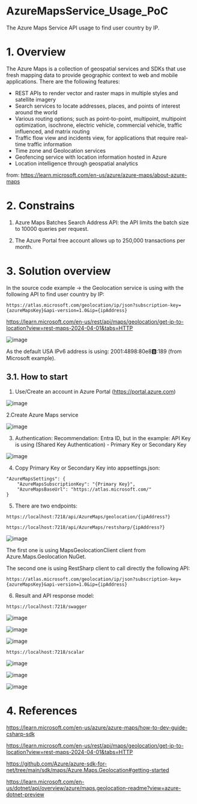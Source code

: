 # AzureMapsService_Usage_PoC
The Azure Maps Service API usage to find user country by IP.

# 1. Overview
The Azure Maps is a collection of geospatial services and SDKs that use fresh mapping data to provide geographic context to web and mobile applications. 
There are the following features:
 - REST APIs to render vector and raster maps in multiple styles and satellite imagery
 - Search services to locate addresses, places, and points of interest around the world
 - Various routing options; such as point-to-point, multipoint, multipoint optimization, isochrone, electric vehicle, commercial vehicle, traffic influenced, and matrix routing
 - Traffic flow view and incidents view, for applications that require real-time traffic information
 - Time zone and Geolocation services
 - Geofencing service with location information hosted in Azure
 - Location intelligence through geospatial analytics

from: https://learn.microsoft.com/en-us/azure/azure-maps/about-azure-maps

# 2. Constrains

 1. Azure Maps Batches Search Address API:  the API limits the batch size to 10000 queries per request.

 2. The Azure Portal free account allows up to 250,000 transactions per month.

# 3. Solution overview
In the source code example -> the Geolocation service is using with the following API to find user country by IP:
```
https://atlas.microsoft.com/geolocation/ip/json?subscription-key={azureMapsKey}&api-version=1.0&ip={ipAddress}
```

https://learn.microsoft.com/en-us/rest/api/maps/geolocation/get-ip-to-location?view=rest-maps-2024-04-01&tabs=HTTP

![image](https://github.com/user-attachments/assets/5f34f3cf-4846-464a-8d78-0d6ac529954a)


As the default USA IPv6 address is using: 2001:4898:80e8:b::189 (from Microsoft example).    

## 3.1. How to start
1. Use/Create an account in  Azure Portal (https://portal.azure.com)

![image](https://github.com/user-attachments/assets/a20521c3-39e5-469a-8cb6-48b22411286d)
   
2.Create Azure Maps service

![image](https://github.com/user-attachments/assets/6f7df8d1-23e0-45f0-acb1-4b7c272319fd)


3. Authentication: Recommendation: Entra ID, but in the example: API Key is using (Shared Key Authentication) - Primary Key or Secondary Key

 ![image](https://github.com/user-attachments/assets/b2203110-0196-4cb5-9e5f-82b2b5111119)

4. Copy Primary Key or Secondary Key into appsettings.json:

```
"AzureMapsSettings": {
    "AzureMapsSubscriptionKey": "{Primary Key}",
    "AzureMapsBaseUrl": "https://atlas.microsoft.com/"
}
```
5. There are two endpoints:

```
https://localhost:7218/api/AzureMaps/geolocation/{ipAddress?}
```

```
https://localhost:7218/api/AzureMaps/restsharp/{ipAddress?}
```

![image](https://github.com/user-attachments/assets/8028e10c-00b9-4a9c-b0be-3514535179c7)

The first one is using MapsGeolocationClient client from Azure.Maps.Geolocation NuGet.

The second one is using RestSharp client to call directly the following API:

```
https://atlas.microsoft.com/geolocation/ip/json?subscription-key={azureMapsKey}&api-version=1.0&ip={ipAddress}
```

6. Result and API response model:

```
https://localhost:7218/swagger
```

![image](https://github.com/user-attachments/assets/8028e10c-00b9-4a9c-b0be-3514535179c7)

![image](https://github.com/user-attachments/assets/057c357e-037f-40ac-86c9-c655c1b1f3dd)

![image](https://github.com/user-attachments/assets/caf3eed0-b21d-49f7-80ec-a0b1af72cd2a)



```
https://localhost:7218/scalar
```

![image](https://github.com/user-attachments/assets/147d80c3-e2cd-4fcd-9dd5-2dca4f52fb2c)

![image](https://github.com/user-attachments/assets/e398d1be-3a1f-4faf-8102-3b44a2e02e03)

![image](https://github.com/user-attachments/assets/7d018e84-932a-4ea7-b0ed-9034130190f6)


# 4. References

https://learn.microsoft.com/en-us/azure/azure-maps/how-to-dev-guide-csharp-sdk 

https://learn.microsoft.com/en-us/rest/api/maps/geolocation/get-ip-to-location?view=rest-maps-2024-04-01&tabs=HTTP 

https://github.com/Azure/azure-sdk-for-net/tree/main/sdk/maps/Azure.Maps.Geolocation#getting-started 

https://learn.microsoft.com/en-us/dotnet/api/overview/azure/maps.geolocation-readme?view=azure-dotnet-preview 
  
